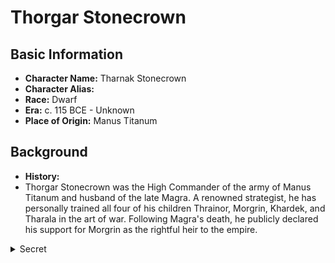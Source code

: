 # Thorgar Stonecrown

## Basic Information
- **Character Name:** Tharnak Stonecrown
- **Character Alias:** 
- **Race:** Dwarf
- **Era:** c. 115 BCE - Unknown
- **Place of Origin:** Manus Titanum


## Background

- **History:**
 - Thorgar Stonecrown was the High Commander of the army of Manus Titanum and husband of the late Magra. A renowned strategist, he has personally trained all four of his children Thrainor, Morgrin, Khardek, and Tharala in the art of war. Following Magra's death, he publicly declared his support for Morgrin as the rightful heir to the empire.


<details><summary>Secret</summary>

- **Motivations:**

</details>

